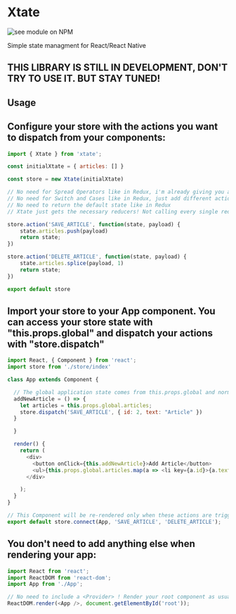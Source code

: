 # Xtate

![see module on NPM](https://nodei.co/npm/xtate.png?downloads=true&downloadRank=true&stars=true)

Simple state managment for React/React Native
 
## THIS LIBRARY IS STILL IN DEVELOPMENT, DON'T TRY TO USE IT. BUT STAY TUNED!
## Usage

## Configure your store with the actions you want to dispatch from your components:

```javascript
import { Xtate } from 'xtate';

const initialXtate = { articles: [] }

const store = new Xtate(initialXtate)

// No need for Spread Operators like in Redux, i'm already giving you a copy of the store, modify that object as you whish!
// No need for Switch and Cases like in Redux, just add different actions as functions
// No need to return the default state like in Redux
// Xtate just gets the necessary reducers! Not calling every single reducer in every dispatch like Redux does

store.action('SAVE_ARTICLE', function(state, payload) {
    state.articles.push(payload)
    return state;
})

store.action('DELETE_ARTICLE', function(state, payload) {
    state.articles.splice(payload, 1)
    return state;
})

export default store
```

## Import your store to your App component. You can access your store state with "this.props.global" and dispatch your actions with "store.dispatch"

```javascript
import React, { Component } from 'react';
import store from './store/index'

class App extends Component {

  // The global application state comes from this.props.global and normal parameters are in this.props.local
  addNewArticle = () => {
    let articles = this.props.global.articles;
    store.dispatch('SAVE_ARTICLE', { id: 2, text: "Article" })
  }

  }

  render() {
    return (
      <div>
        <button onClick={this.addNewArticle}>Add Article</button>
        <ul>{this.props.global.articles.map(a => <li key={a.id}>{a.text + ' ' + a.id}</li>)}</ul>
      </div>

    );
  }
}

// This Component will be re-rendered only when these actions are triggered. This will be optional
export default store.connect(App, 'SAVE_ARTICLE', 'DELETE_ARTICLE');
```

## You don't need to add anything else when rendering your app:
  
 
```javascript
import React from 'react';
import ReactDOM from 'react-dom';
import App from './App';

// No need to include a <Provider> ! Render your root component as usual
ReactDOM.render(<App />, document.getElementById('root'));
```
